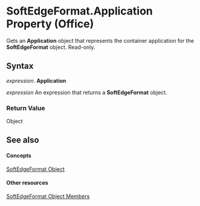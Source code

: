 
# SoftEdgeFormat.Application Property (Office)

Gets an  **Application** object that represents the container application for the **SoftEdgeFormat** object. Read-only.


## Syntax

 _expression_. **Application**

 _expression_ An expression that returns a **SoftEdgeFormat** object.


### Return Value

Object


## See also


#### Concepts


[SoftEdgeFormat Object](9d9b34e1-03b5-9e56-b9ea-89c7ecce0370.md)
#### Other resources


[SoftEdgeFormat Object Members](a2d2a5b6-ffa1-3cfe-c84b-ca2bf04b0e94.md)